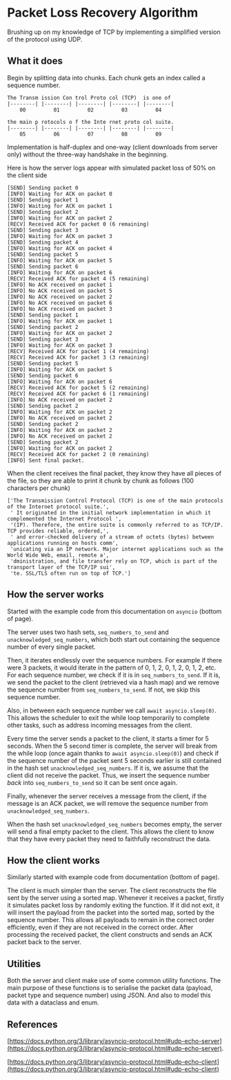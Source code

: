 # Packet Loss Recovery Algorithm

Brushing up on my knowledge of TCP by implementing a simplified version of the protocol using UDP.

## What it does

Begin by splitting data into chunks. Each chunk gets an index called a sequence number.

```
The Transm ission Con trol Proto col (TCP)  is one of  
|--------| |--------| |--------| |--------| |--------| 
    00         01         02         03         04    

the main p rotocols o f the Inte rnet proto col suite.
|--------| |--------| |--------| |--------| |--------|
    05         06         07         08         09
```

Implementation is half-duplex and one-way (client downloads from server only) without the three-way handshake in the beginning.

Here is how the server logs appear with simulated packet loss of 50% on the client side

```
[SEND] Sending packet 0
[INFO] Waiting for ACK on packet 0
[SEND] Sending packet 1
[INFO] Waiting for ACK on packet 1
[SEND] Sending packet 2
[INFO] Waiting for ACK on packet 2
[RECV] Received ACK for packet 0 (6 remaining)
[SEND] Sending packet 3
[INFO] Waiting for ACK on packet 3
[SEND] Sending packet 4
[INFO] Waiting for ACK on packet 4
[SEND] Sending packet 5
[INFO] Waiting for ACK on packet 5
[SEND] Sending packet 6
[INFO] Waiting for ACK on packet 6
[RECV] Received ACK for packet 4 (5 remaining)
[INFO] No ACK received on packet 1
[INFO] No ACK received on packet 5
[INFO] No ACK received on packet 2
[INFO] No ACK received on packet 6
[INFO] No ACK received on packet 3
[SEND] Sending packet 1
[INFO] Waiting for ACK on packet 1
[SEND] Sending packet 2
[INFO] Waiting for ACK on packet 2
[SEND] Sending packet 3
[INFO] Waiting for ACK on packet 3
[RECV] Received ACK for packet 1 (4 remaining)
[RECV] Received ACK for packet 3 (3 remaining)
[SEND] Sending packet 5
[INFO] Waiting for ACK on packet 5
[SEND] Sending packet 6
[INFO] Waiting for ACK on packet 6
[RECV] Received ACK for packet 5 (2 remaining)
[RECV] Received ACK for packet 6 (1 remaining)
[INFO] No ACK received on packet 2
[SEND] Sending packet 2
[INFO] Waiting for ACK on packet 2
[INFO] No ACK received on packet 2
[SEND] Sending packet 2
[INFO] Waiting for ACK on packet 2
[INFO] No ACK received on packet 2
[SEND] Sending packet 2
[INFO] Waiting for ACK on packet 2
[RECV] Received ACK for packet 2 (0 remaining)
[INFO] Sent final packet.
```

When the client receives the final packet, they know they have all pieces of the file, so they are able to print it chunk by chunk as follows (100 characters per chunk)

```
['The Transmission Control Protocol (TCP) is one of the main protocols of the Internet protocol suite.',
 ' It originated in the initial network implementation in which it complemented the Internet Protocol ',
 '(IP). Therefore, the entire suite is commonly referred to as TCP/IP. TCP provides reliable, ordered,',
 ' and error-checked delivery of a stream of octets (bytes) between applications running on hosts comm',
 'unicating via an IP network. Major internet applications such as the World Wide Web, email, remote a',
 'dministration, and file transfer rely on TCP, which is part of the transport layer of the TCP/IP sui',
 'te. SSL/TLS often run on top of TCP.']
```

## How the server works

Started with the example code from this documentation on `asyncio` (bottom of page).

The server uses two hash sets, `seq_numbers_to_send` and `unacknowledged_seq_numbers`, which both start out containing the sequence number of every single packet.

Then, it iterates endlessly over the sequence numbers. For example if there were 3 packets, it would iterate in the pattern of 0, 1, 2, 0, 1, 2, 0, 1, 2, etc. For each sequence number, we check if it is in `seq_numbers_to_send`. If it is, we send the packet to the client (retrieved via a hash map) and we remove the sequence number from `seq_numbers_to_send`. If not, we skip this sequence number.

Also, in between each sequence number we call `await asyncio.sleep(0)`. This allows the scheduler to exit the while loop temporarily to complete other tasks, such as address incoming messages from the client.

Every time the server sends a packet to the client, it starts a timer for 5 seconds. When the 5 second timer is complete, the server will break from the while loop (once again thanks to `await asyncio.sleep(0)`) and check if the sequence number of the packet sent 5 seconds earlier is still contained in the hash set `unacknowledged_seq_numbers`. If it is, we assume that the client did not receive the packet. Thus, we insert the sequence number *back* into `seq_numbers_to_send` so it can be sent once again.

Finally, whenever the server receives a message from the client, if the message is an ACK packet, we will remove the sequence number from `unacknowledged_seq_numbers`.

When the hash set `unacknowledged_seq_numbers` becomes empty, the server will send a final empty packet to the client. This allows the client to know that they have every packet they need to faithfully reconstruct the data.

## How the client works

Similarly started with example code from documentation (bottom of page).

The client is much simpler than the server. The client reconstructs the file sent by the server using a sorted map. Whenever it receives a packet, firstly it simulates packet loss by randomly exiting the function. If it did not exit, it will insert the payload from the packet into the sorted map, sorted by the sequence number. This allows all payloads to remain in the correct order efficiently, even if they are not received in the correct order. After processing the received packet, the client constructs and sends an ACK packet back to the server.

## Utilities

Both the server and client make use of some common utility functions. The main purpose of these functions is to serialise the packet data (payload, packet type and sequence number) using JSON. And also to model this data with a dataclass and enum.

## References

[https://docs.python.org/3/library/asyncio-protocol.html#udp-echo-server](https://docs.python.org/3/library/asyncio-protocol.html#udp-echo-server).

[https://docs.python.org/3/library/asyncio-protocol.html#udp-echo-client](https://docs.python.org/3/library/asyncio-protocol.html#udp-echo-client)
